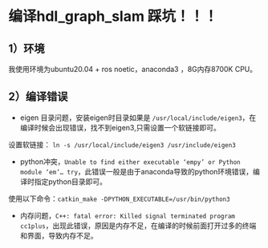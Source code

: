 # 编译hdl_graph_slam 踩坑！！！
## 1）环境
我使用环境为ubuntu20.04 + ros noetic，anaconda3 ，8G内存8700K CPU。

## 2）编译错误
- eigen 目录问题，安装eigen时目录如果是 ` /usr/local/include/eigen3 `，在编译时候会出现错误，找不到eigen3,只需设置一个软链接即可。

设置软链接： `ln -s /usr/local/include/eigen3 /usr/include/eigen3`

- python冲突，`Unable to find either executable ‘empy’ or Python module ‘em’… try`，此错误一般是由于anaconda导致的python环境错误，编译时指定python目录即可。
  
使用以下命令：`catkin_make -DPYTHON_EXECUTABLE=/usr/bin/python3`

- 内存问题，`C++: fatal error: Killed signal terminated program cc1plus`，出现此错误，原因是内存不足，在编译的时候前面打开过多的终端和界面，导致内存不足。
